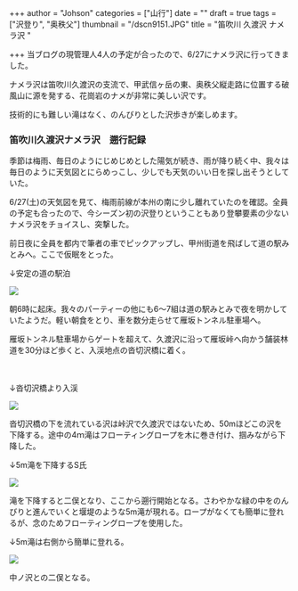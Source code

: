 +++
author = "Johson"
categories = ["山行"]
date = ""
draft = true
tags = ["沢登り", "奥秩父"]
thumbnail = "/dscn9151.JPG"
title = "笛吹川 久渡沢 ナメラ沢 "

+++
当ブログの現管理人4人の予定が合ったので、6/27にナメラ沢に行ってきました。

ナメラ沢は笛吹川久渡沢の支流で、甲武信ヶ岳の東、奥秩父縦走路に位置する破風山に源を発する、花崗岩のナメが非常に美しい沢です。

技術的にも難しい滝はなく、のんびりとした沢歩きが楽しめます。

### 笛吹川久渡沢ナメラ沢　遡行記録

季節は梅雨、毎日のようにじめじめとした陽気が続き、雨が降り続く中、我々は毎日のように天気図とにらめっこし、少しでも天気のいい日を探し出そうとしていた。

6/27(土)の天気図を見て、梅雨前線が本州の南に少し離れていたのを確認。全員の予定も合ったので、今シーズン初の沢登りということもあり登攀要素の少ないナメラ沢をチョイスし、突撃した。

前日夜に全員を都内で筆者の車でピックアップし、甲州街道を飛ばして道の駅みとみへ。ここで仮眠をとった。

↓安定の道の駅泊

![](/img/img_20200627_062849.jpg)

朝6時に起床。我々のパーティーの他にも6～7組は道の駅みとみで夜を明かしていたようだ。軽い朝食をとり、車を数分走らせて雁坂トンネル駐車場へ。

雁坂トンネル駐車場からゲートを超えて、久渡沢に沿って雁坂峠へ向かう舗装林道を30分ほど歩くと、入渓地点の沓切沢橋に着く。

　

↓沓切沢橋より入渓

![](/img/jun-27-2020_200707.jpg)

沓切沢橋の下を流れている沢は峠沢で久渡沢ではないため、50mほどこの沢を下降する。途中の4ｍ滝はフローティングロープを木に巻き付け、掴みながら下降した。

↓5m滝を下降するS氏

![](/img/jun_0-27-2020_200707.jpg)

滝を下降すると二俣となり、ここから遡行開始となる。さわやかな緑の中をのんびりと進んでいくと堰堤のような5m滝が現れる。ロープがなくても簡単に登れるが、念のためフローティングロープを使用した。

↓5m滝は右側から簡単に登れる。

![](/img/jun_1-27-2020_200707.jpg)

中ノ沢との二俣となる。